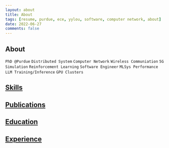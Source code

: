 ```yaml
---
layout: about
title: About
tags: [resume, purdue, ece, yylou, software, computer network, about]
date: 2022-06-27
comments: false
---
```


<!-- Intro -->
<h2 id="about" class="resume-title">About</h2>
<!-- <div class="myrow">
    <div class="col-12" style="text-align:left">
        I'm a fourth-year <strong>Ph.D. student in the School of Electrical and Computer Engineering at Purdue University as part of <a href="http://edgelab.princeton.edu/" target="_blink">EDGE Lab</a>, co-advised by <a href="https://engineering.purdue.edu/ECE/People/ptProfile?resource_id=171238" target="_blink">Prof. Mung Chiang</a> and <a href="https://engineering.purdue.edu/ECE/People/ptProfile?resource_id=243261" target="_blink">Prof. Kwang Taik Kim</a>.</strong><br>
        My research interests lie in the intersection of (1) the architectural design of distributed systems to jointly optimize network and application performance, and (2) machine learning in the realms of wireless system design in 5G/6G networks.
        I am deeply passionate about distributed systems (resource allocation for server load-balancing), computer networking (virtualization of 5G/6G networks), and deep reinforcement learning (DRL) for optimization.
        <br><br>
        Prior to joining Purdue, I was a <strong>senior software engineer with 3 years of experience</strong> in (1) the development of microservice-based systems in on-premise Linux servers for automating IC/EDA design flow, and (2) the cloud application development on AWS.
        I received my B.S. and M.S. degrees in Computer Science (CS) from National Chiao Tung University (NCTU) and National Taiwan University (NTU) in 2015 and 2017, respectively.
    </div>
</div> -->
<p style="text-align:left">
        <code class="code-highlight">PhD @Purdue</code>
        <code>Distributed System</code>
        <code>Computer Network</code>
        <code>Wireless Communiation</code>
        <code>5G Simulation</code>
        <code>Reinforcement Learning</code>
        <code class="code-highlight">Software Engineer</code>
        <code>MLSys Performance</code>
        <code>LLM Training/Inference</code>
        <code>GPU Clusters</code>
</p>

<!-- Skills -->
<h2 id="ski-title" class="resume-title"><a id="ski-sec" href="#ski-title" onclick="expand_section('ski')">Skills <i id="ski-icon" class="fa fa-plus-square"></i></a></h2>
<div id="ski" style="display: none">
    <!-- <div class="myrow no-margin">
        <div class="col-xs-12 col-sm-12 col-md-2 col-lg-2">
            <strong>Research</strong>
        </div>
        <div class="col-xs-12 col-sm-12 col-md-10 col-lg-10">
            <code class="code-margin">Wireless Communication</code>
            <code class="code-margin">Distributed System</code>
            <code class="code-margin">Cloud-Edge Computing</code>
            <code class="code-margin">Cellular Networks (4G/5G/6G)</code>
            <code class="code-margin">Reinforcement Learning</code>
            <code class="code-margin">Resource Allocation and Scheduling</code>
            <code class="code-margin">Deep Reinforcement Learning (DRL)</code>
            <code class="code-margin">Multi-Agent Reinforcement Learning (MARL)</code>
            <code class="code-margin">Federated Learning (FL)</code>
            <code class="code-margin">Large AI Models (LAM)</code>
            <code class="code-margin">Large Language Models (LLM)</code>
        </div>
    </div> -->
    <div class="myrow no-margin">
        <div class="col-xs-12 col-sm-12 col-md-2 col-lg-2">
            <strong>Languages</strong>
        </div>
        <div class="col-xs-12 col-sm-12 col-md-10 col-lg-10">
            <code class="code-margin">Python</code>
            <code class="code-margin">C++</code>
            <code class="code-margin">Java</code>
            <code class="code-margin">Javascript</code>
            <code class="code-margin">Shell Script</code>
            <code class="code-margin">CUDA</code>
            <code class="code-margin">SQL</code>
        </div>
    </div>
    <div class="myrow no-margin">
        <div class="col-xs-12 col-sm-12 col-md-2 col-lg-2">
            <strong>Tools</strong>
        </div>
        <div class="col-xs-12 col-sm-12 col-md-10 col-lg-10">
            <code class="code-margin">Thrift (RPC)</code>
            <code class="code-margin">PyTorch</code>
            <code class="code-margin">TensorFlow</code>
            <code class="code-margin">Scikit-learn</code>
            <code class="code-margin">Numpy</code>
            <code class="code-margin">Matplotlib</code>
            <code class="code-margin">Jupyter Notebook</code>
            <code class="code-margin">SimPy</code>
            <code class="code-margin">OpenAI Gym</code>
            <code class="code-margin">ns-3</code>
            <code class="code-margin">Git</code>
            <code class="code-margin">Vim</code>
        </div>
    </div>
    <div class="myrow no-margin">
        <div class="col-xs-12 col-sm-12 col-md-2 col-lg-2">
            <strong>Cloud</strong>
        </div>
        <div class="col-xs-12 col-sm-12 col-md-10 col-lg-10">
            <code class="code-margin">Grafana</code>
            <code class="code-margin">Prometheus</code>
            <code class="code-margin">Docker</code>
            <code class="code-margin">Telegraf</code>
            <code class="code-margin">InfluxDB</code>
            <code class="code-margin">Flask/Eve</code>
            <code class="code-margin">Django/MongoDB</code>
            <code class="code-margin">RESTful</code>
            <code class="code-margin">HTML/CSS</code>
        </div>
    </div>
    <div class="myrow no-margin" style="margin-bottom: 40px">
        <div class="col-xs-12 col-sm-12 col-md-2 col-lg-2">
            <strong>Platforms</strong>
        </div>
        <div class="col-xs-12 col-sm-12 col-md-10 col-lg-10">
            <code class="code-margin">Linux</code>
            <code class="code-margin">AWS</code>
            <code class="code-margin">Google App Engine</code>
            <code class="code-margin">Android</code>
            <code class="code-margin">ROS / MuSHR</code>
            <code class="code-margin">Cisco (Wi-Fi 6E)</code>
            <code class="code-margin">Amarisoft (4G/5G)</code>
            <code class="code-margin">Intel/Radisys RAN</code>
        </div>
    </div>
</div>

<!-- Publications -->
<h2 id="pub-title" class="resume-title"><a id="pub-sec" href="#pub-title" onclick="expand_section('pub')">Publications <i id="pub-icon" class="fa fa-plus-square"></i></a></h2>
<div id="pub" style="display:none">
    <div id="hover-row-1" class="myrow">
        <!-- Topic -->
        <div class="col-xs-12 col-sm-12 col-md-1 col-lg-1 text-xs-left text-sm-left text-md-center text-lg-center">[12]</div>
        <div class="col-xs-12 col-sm-12 col-md-11 col-lg-11"><strong>Multi-Agent Reinforcement Learning for Cellular Networking in 5G/6G</strong></div>
        <!-- Authors -->
        <div class="col-md-1 col-lg-1"></div>
        <div class="col-xs-12 col-sm-12 col-md-11 col-lg-11"></div>
        <!-- Conference / Journal -->
        <div class="col-md-1 col-lg-1"></div>
        <div class="col-xs-12 col-sm-12 col-md-11 col-lg-11"></div>
        <!-- Tags -->
        <div class="col-md-1 col-lg-1"></div>
        <div class="col-xs-12 col-sm-12 col-md-11 col-lg-11">
            <code class="code-margin code-highlight" style="background-color: #333333">(under review)</code>
            <code class="code-margin">Virtualized RAN</code>
            <code class="code-margin">Reinforcement Learning</code>
            <code class="code-margin">Resource Optimization</code>
            <code class="code-margin">System-level Simulator</code>
            <code class="code-margin">5G NR Sub-6</code>
        </div>
    </div>
    <div id="hover-row-2" class="myrow">
        <!-- Topic -->
        <div class="col-xs-12 col-sm-12 col-md-1 col-lg-1 text-xs-left text-sm-left text-md-center text-lg-center">[11]</div>
        <div class="col-xs-12 col-sm-12 col-md-11 col-lg-11"><strong>6G EdgeAI: Performance Evaluation and Analysis</strong>
        </div>
        <!-- Authors -->
        <div class="col-md-1 col-lg-1"></div>
        <div class="col-xs-12 col-sm-12 col-md-11 col-lg-11">C.-S. Yang, Y.-J. Ku, <strong>Y.-Y. Lou,</strong>, N. Tenny, Alex C.-C. Hsu</div>
        <!-- Conference / Journal -->
        <div class="col-md-1 col-lg-1"></div>
        <div class="col-xs-12 col-sm-12 col-md-11 col-lg-11">Preprint arXiv:2504.16529 [cs.DC]</div>
        <!-- Tags -->
        <div class="col-md-1 col-lg-1"></div>
        <div class="col-xs-12 col-sm-12 col-md-11 col-lg-11">
            <code class="code-margin code-highlight">arXiv</code>
            <code class="code-margin">Distributed Inference</code>
            <code class="code-margin">Large-Language Model (LLM)</code>
            <code class="code-margin">5G NR</code>
            <code class="code-margin">5G MEC</code>
            <code class="code-margin">Integrated Communication and Computing (ICC)</code>
        </div>
    </div>
    <div id="hover-row-3" class="myrow">
        <!-- Topic -->
        <div class="col-xs-12 col-sm-12 col-md-1 col-lg-1 text-xs-left text-sm-left text-md-center text-lg-center">[10]</div>
        <div class="col-xs-12 col-sm-12 col-md-11 col-lg-11"><strong>HopTrack: A Real-time Multi-Object Tracking System for Embedded Devices</strong>
            <a style="text-decoration:none;margin-left:3px" target="_blank"
                href="https://arxiv.org/abs/2411.00608">
                <i class="fa fa-external-link-square"></i>
            </a>
        </div>
        <!-- Authors -->
        <div class="col-md-1 col-lg-1"></div>
        <div class="col-xs-12 col-sm-12 col-md-11 col-lg-11">X. Li, C. Chen, <strong>Y.-Y. Lou,</strong>, M. Abdallah, K. T. Kim, S. Bagchi</div>
        <!-- Conference / Journal -->
        <div class="col-md-1 col-lg-1"></div>
        <div class="col-xs-12 col-sm-12 col-md-11 col-lg-11">Preprint arXiv:2411.00608 [cs.CV]</div>
        <!-- Tags -->
        <div class="col-md-1 col-lg-1"></div>
        <div class="col-xs-12 col-sm-12 col-md-11 col-lg-11">
            <code class="code-margin code-highlight">arXiv</code>
            <code class="code-margin">Computer Vision</code>
            <code class="code-margin">Deep Learning</code>
            <code class="code-margin">Multi-Object Tracking</code>
            <code class="code-margin">Real-time Comunication</code>
            <code class="code-margin">Embedded Device</code>
        </div>
    </div>
    <div id="hover-row-4" class="myrow">
        <!-- Topic -->
        <div class="col-xs-12 col-sm-12 col-md-1 col-lg-1 text-xs-left text-sm-left text-md-center text-lg-center">[9]</div>
        <div class="col-xs-12 col-sm-12 col-md-11 col-lg-11"><strong>E-MPC: Edge-assisted Model Predictive Control</strong>
            <a style="text-decoration:none;margin-left:3px" target="_blank"
                href="https://arxiv.org/abs/2410.00695">
                <i class="fa fa-external-link-square"></i>
            </a>
        </div>
        <!-- Authors -->
        <div class="col-md-1 col-lg-1"></div>
        <div class="col-xs-12 col-sm-12 col-md-11 col-lg-11"><strong>Y.-Y. Lou,</strong>, J. Spencer, K. T. Kim, M. Chiang</div>
        <!-- Conference / Journal -->
        <div class="col-md-1 col-lg-1"></div>
        <div class="col-xs-12 col-sm-12 col-md-11 col-lg-11">Preprint arXiv:2410.00695 [cs.DC]</div>
        <!-- Tags -->
        <div class="col-md-1 col-lg-1"></div>
        <div class="col-xs-12 col-sm-12 col-md-11 col-lg-11">
            <code class="code-margin code-highlight">arXiv</code>
            <code class="code-margin">Edge Computing</code>
            <code class="code-margin">Automonous Driving</code>
            <code class="code-margin">Path Planning</code>
            <code class="code-margin">Computation Offloading</code>
            <code class="code-margin">Time-critical Communcation</code>
        </div>
    </div>
    <div id="hover-row-5" class="myrow">
        <!-- Topic -->
        <div class="col-xs-12 col-sm-12 col-md-1 col-lg-1 text-xs-left text-sm-left text-md-center text-lg-center">[8]</div>
        <div class="col-xs-12 col-sm-12 col-md-11 col-lg-11"><strong>Utilizing Priors in Sampling-based Cost Minimization</strong>
            <a style="text-decoration:none;margin-left:3px" target="_blank"
                href="https://arxiv.org/abs/2409.19834">
                <i class="fa fa-external-link-square"></i>
            </a>
        </div>
        <!-- Authors -->
        <div class="col-md-1 col-lg-1"></div>
        <div class="col-xs-12 col-sm-12 col-md-11 col-lg-11"><strong>Y.-Y. Lou,</strong>, J. Spencer, K. T. Kim, M. Chiang</div>
        <!-- Conference / Journal -->
        <div class="col-md-1 col-lg-1"></div>
        <div class="col-xs-12 col-sm-12 col-md-11 col-lg-11">Preprint arXiv:2409.19834 [eess.SY]</div>
        <!-- Tags -->
        <div class="col-md-1 col-lg-1"></div>
        <div class="col-xs-12 col-sm-12 col-md-11 col-lg-11">
            <code class="code-margin code-highlight">arXiv</code>
            <code class="code-margin">Automonous Driving</code>
            <code class="code-margin">Model Predictive Control</code>
            <code class="code-margin">Probability Sampling</code>
            <code class="code-margin">Optimization</code>
            <code class="code-margin">Data Collection and Analysis</code>
        </div>
    </div>
    <div id="hover-row-6" class="myrow">
        <!-- Topic -->
        <div class="col-xs-12 col-sm-12 col-md-1 col-lg-1 text-xs-left text-sm-left text-md-center text-lg-center">[7]</div>
        <div class="col-xs-12 col-sm-12 col-md-11 col-lg-11"><strong>Dynamic DAG-Application Scheduling for Multi-Tier Edge Computing in Heterogeneous Networks</strong>
            <a style="text-decoration:none;margin-left:3px" target="_blank"
                href="https://arxiv.org/abs/2409.10839">
                <i class="fa fa-external-link-square"></i>
            </a>
        </div>
        <!-- Authors -->
        <div class="col-md-1 col-lg-1"></div>
        <div class="col-xs-12 col-sm-12 col-md-11 col-lg-11">X. Li, M. Abdallah, <strong>Y.-Y. Lou,</strong> M. Chiang, K. T. Kim, S. Bagchi</div>
        <!-- Conference / Journal -->
        <div class="col-md-1 col-lg-1"></div>
        <div class="col-xs-12 col-sm-12 col-md-11 col-lg-11">Preprint arXiv:2409.10839 [cs.NI]</div>
        <!-- Tags -->
        <div class="col-md-1 col-lg-1"></div>
        <div class="col-xs-12 col-sm-12 col-md-11 col-lg-11">
            <code class="code-margin code-highlight">arXiv</code>
            <code class="code-margin">Edge Computing</code>
            <code class="code-margin">Distributed Systems</code>
            <code class="code-margin">Task Scheduling</code>
            <code class="code-margin">Real Testbed</code>
            <code class="code-margin">CBRS 4G / 5G Sub-6</code>
        </div>
    </div>
    <div id="hover-row-7" class="myrow">
        <!-- Topic -->
        <div class="col-xs-12 col-sm-12 col-md-1 col-lg-1 text-xs-left text-sm-left text-md-center text-lg-center">[6]</div>
        <div class="col-xs-12 col-sm-12 col-md-11 col-lg-11">
            <strong>Intelligent Network Edge with Distributed SDN for the Future 6G Network</strong>
            <a style="text-decoration:none;margin-left:3px" target="_blank"
                href="https://scholar.google.com/citations?view_op=view_citation&hl=en&user=GxDK4WQAAAAJ&citation_for_view=GxDK4WQAAAAJ:2osOgNQ5qMEC">
                <i class="fa fa-external-link-square"></i>
            </a>
        </div>
        <!-- Authors -->
        <div class="col-md-1 col-lg-1"></div>
        <div class="col-xs-12 col-sm-12 col-md-11 col-lg-11">S. B. Weinstein, <strong>Y.-Y. Lou,</strong> T. R. Hsing</div>
        <!-- Conference / Journal -->
        <div class="col-md-1 col-lg-1"></div>
        <div class="col-xs-12 col-sm-12 col-md-11 col-lg-11">IEEE International Conference on Microwaves, Communications, Antennas, Biomedical Engineering and Electronic Systems, 2021</div>
        <!-- Tags -->
        <div class="col-md-1 col-lg-1"></div>
        <div class="col-xs-12 col-sm-12 col-md-11 col-lg-11">
            <code class="code-margin code-highlight">IEEE COMCAS 21'</code>
            <code class="code-margin">Edge Computing</code>
            <code class="code-margin">Distributed SDN</code>
        </div>
    </div>
    <div id="hover-row-8" class="myrow">
        <!-- Topic -->
        <div class="col-xs-12 col-sm-12 col-md-1 col-lg-1 text-xs-left text-sm-left text-md-center text-lg-center">[5]</div>
        <div class="col-xs-12 col-sm-12 col-md-11 col-lg-11">
            <strong>Chapter 13 - Development of Wearable Services with Edge Devices</strong>
            <a style="text-decoration:none;margin-left:3px" target="_blank"
                href="https://scholar.google.com/citations?view_op=view_citation&hl=en&user=GxDK4WQAAAAJ&citation_for_view=GxDK4WQAAAAJ:u5HHmVD_uO8C">
                <i class="fa fa-external-link-square"></i>
            </a>
        </div>
        <!-- Authors -->
        <div class="col-md-1 col-lg-1"></div>
        <div class="col-xs-12 col-sm-12 col-md-11 col-lg-11">Y.-Y. Shih, A.-C. Pang, <strong>Y.-Y. Lou</strong></div>
        <!-- Conference / Journal -->
        <div class="col-md-1 col-lg-1"></div>
        <div class="col-xs-12 col-sm-12 col-md-11 col-lg-11">Fog and Fogonomics: Challenges and Practices of Fog Computing, Communication, Networking, Strategy, and Economics, 2020</div>
        <!-- Tags -->
        <div class="col-md-1 col-lg-1"></div>
        <div class="col-xs-12 col-sm-12 col-md-11 col-lg-11">
            <code class="code-margin code-highlight">Book Chapter</code>
            <code class="code-margin">Edge Computing</code>
            <code class="code-margin">Computation Offloading</code>
            <code class="code-margin">Wearable Device</code>
            <code class="code-margin">System Design</code>
            <code class="code-margin">Android</code>
        </div>
    </div>
    <div id="hover-row-9" class="myrow">
        <!-- Topic -->
        <div class="col-xs-12 col-sm-12 col-md-1 col-lg-1 text-xs-left text-sm-left text-md-center text-lg-center">[4]</div>
        <div class="col-xs-12 col-sm-12 col-md-11 col-lg-11">
            <strong>Modularized Service Provisioning at Fog Networks</strong>
        </div>
        <!-- Authors -->
        <div class="col-md-1 col-lg-1"></div>
        <div class="col-xs-12 col-sm-12 col-md-11 col-lg-11">Y.-Y. Shih, A.-C. Pang, <strong>Y.-Y. Lou,</strong> C.-C. Chuang, L. Zhao, Z. Ren</div>
        <!-- Conference / Journal -->
        <div class="col-md-1 col-lg-1"></div>
        <div class="col-xs-12 col-sm-12 col-md-11 col-lg-11">IEEE Vehicular Technology Society Asia Pacific Wireless Communications Symposium, 2018</div>
        <!-- Tags -->
        <div class="col-md-1 col-lg-1"></div>
        <div class="col-xs-12 col-sm-12 col-md-11 col-lg-11">
            <code class="code-margin code-highlight">IEEE VTS APWCS 18'</code>
            <code class="code-margin">Edge Computing</code>
            <code class="code-margin">Computation Offloading</code>
            <code class="code-margin">Microservice</code>
        </div>
    </div>
    <div id="hover-row-10" class="myrow">
        <!-- Topic -->
        <div class="col-xs-12 col-sm-12 col-md-1 col-lg-1 text-xs-left text-sm-left text-md-center text-lg-center">[3]</div>
        <div class="col-xs-12 col-sm-12 col-md-11 col-lg-11">
            <strong>Fog-based Virtualization for Low-Latency Wearable Services</strong>
            <a style="text-decoration:none;margin-left:3px" target="_blank"
                href="https://tdr.lib.ntu.edu.tw/handle/123456789/68366?locale=en">
                <i class="fa fa-external-link-square"></i>
            </a>
        </div>
        <!-- Authors -->
        <div class="col-md-1 col-lg-1"></div>
        <div class="col-xs-12 col-sm-12 col-md-11 col-lg-11"><strong>Y.-Y. Lou</strong></div>
        <!-- Conference / Journal -->
        <div class="col-md-1 col-lg-1"></div>
        <div class="col-xs-12 col-sm-12 col-md-11 col-lg-11">National Taiwan University Master's Thesis, 2017</div>
        <!-- Tags -->
        <div class="col-md-1 col-lg-1"></div>
        <div class="col-xs-12 col-sm-12 col-md-11 col-lg-11">
            <code class="code-margin code-highlight">NTU</code>
            <code class="code-margin">Fog-Edge Computing</code>
            <code class="code-margin">Microservice Offloading</code>
            <code class="code-margin">Android Wear</code>
            <code class="code-margin">Testbed Deployment</code>
        </div>
    </div>
    <div id="hover-row-11" class="myrow">
        <!-- Topic -->
        <div class="col-xs-12 col-sm-12 col-md-1 col-lg-1 text-xs-left text-sm-left text-md-center text-lg-center">[2]</div>
        <div class="col-xs-12 col-sm-12 col-md-11 col-lg-11">
            <strong>A Virtual Local-hub Solution with Function Module Sharing for Wearable Devices</strong>
            <a style="text-decoration:none;margin-left:3px" target="_blank"
                href="https://scholar.google.com/citations?view_op=view_citation&hl=en&user=GxDK4WQAAAAJ&citation_for_view=GxDK4WQAAAAJ:d1gkVwhDpl0C">
                <i class="fa fa-external-link-square"></i>
            </a>
        </div>
        <!-- Authors -->
        <div class="col-md-1 col-lg-1"></div>
        <div class="col-xs-12 col-sm-12 col-md-11 col-lg-11">H.-P. Lin, Y.-Y. Shih, A.-C. Pang, <strong>Y.-Y. Lou</strong></div>
        <!-- Conference / Journal -->
        <div class="col-md-1 col-lg-1"></div>
        <div class="col-xs-12 col-sm-12 col-md-11 col-lg-11">ACM International Conference on Modeling, Analysis and Simulation of Wireless and Mobile Systems, 2016</div>
        <!-- Tags -->
        <div class="col-md-1 col-lg-1"></div>
        <div class="col-xs-12 col-sm-12 col-md-11 col-lg-11">
            <code class="code-margin code-highlight">ACM MSWiM 16'</code>
            <code class="code-margin">Edge Computing</code>
            <code class="code-margin">Function Module Sharing</code>
            <code class="code-margin">Resource Allocation</code>
            <code class="code-margin">Greedy / Heuristic</code>
        </div>
    </div>
    <div id="hover-row-12" class="myrow">
        <!-- Topic-->
        <div class="col-xs-12 col-sm-12 col-md-1 col-lg-1 text-xs-left text-sm-left text-md-center text-lg-center">[1]</div>
        <div class="col-xs-12 col-sm-12 col-md-11 col-lg-11">
            <strong>Internet of Things Session Management Over LTE - Balancing Signal Load, Power, and Delay</strong>
            <a style="text-decoration:none;margin-left:3px" target="_blank"
                href="https://scholar.google.com/citations?view_op=view_citation&hl=en&user=GxDK4WQAAAAJ&citation_for_view=GxDK4WQAAAAJ:u-x6o8ySG0sC">
                <i class="fa fa-external-link-square"></i>
            </a>
        </div>
        <!-- Authors -->
        <div class="col-md-1 col-lg-1"></div>
        <div class="col-xs-12 col-sm-12 col-md-11 col-lg-11">X.-L. Wang, M.-J. Sheng, <strong>Y.-Y. Lou,</strong> Y.-Y. Shih, M. Chiang</div>
        <!-- Conference / Journal -->
        <div class="col-md-1 col-lg-1"></div>
        <div class="col-xs-12 col-sm-12 col-md-11 col-lg-11">IEEE Internet of Things Journal, vol. 3, no. 3, pp. 339–353, June 2016</div>
        <!-- Tags -->
        <div class="col-md-1 col-lg-1"></div>
        <div class="col-xs-12 col-sm-12 col-md-11 col-lg-11">
            <code class="code-margin code-highlight">IEEE IoT-J</code>
            <code class="code-margin">IoT</code>
            <code class="code-margin">Session Management</code>
            <code class="code-margin">Markov Chain</code>
            <code class="code-margin">RAN</code>
            <code class="code-margin">4G LTE</code>
        </div>
    </div>
</div>

<!-- Education -->
<h2 id="edu-title" class="resume-title"><a id="edu-sec" href="#edu-title" onclick="expand_section('edu')">Education <i id="edu-icon" class="fa fa-plus-square"></i></a>
    <a id="edu-detail" href="#" onclick="show_detail(this.id, ['edu-1', 'edu-2', 'edu-4'])" style="display: none"><i id="edu-detail-1" class="fa fa-toggle-off"></i></a>
</h2>
<div id="edu" style="display: none">
    <div id="row-edu-1" class="myrow hover">
        <!-- Time Range / Institution / Location -->
        <div class="col-xs-12 col-sm-12 col-md-12 col-lg-2">Aug. 2021 - May. 2026</div>
        <div class="col-xs-12 col-sm-6 col-md-6 col-lg-6" onclick="expand('edu-1')" style="cursor:pointer"><strong>Purdue University</strong></div>
        <div class="col-xs-12 col-sm-6 col-md-6 col-lg-4 text-xs-left text-sm-right text-md-right text-lg-right"><i class="fa fa-map-marker add-margin"></i>West Lafayette, IN, USA</div>
        <!-- Title -->
        <div class="col-lg-2"></div>
        <div class="col-xs-12 col-sm-12 col-md-12 col-lg-10">Ph.D. candidate in Electrical and Computer Engineering (ECE) <code>GPA: 3.7 / 4.0</code></div>
        <!-- Detail -->
        <div id="edu-1" style="display:none">
            <div class="col-lg-2"></div>
            <div class="col-xs-12 col-sm-12 col-md-12 col-lg-10"><div class="myline"></div></div>
            <div class="col-lg-2"></div>
            <div class="col-xs-12 col-sm-12 col-md-12 col-lg-10" style="font-size:15.5px">
                <li>Advisors: <a href="https://www.linkedin.com/in/mung-chiang-9511445/" target= "_blank">Mung Chiang</a>, <a href="https://kimkt.com/" target= "_blank"> Kwang Taik Kim</a></li>
                <!-- <li>Coursework: Computer Network Systems, Programming Parallel Machines, Theory of Linear Model, Deep Learning, Reinforcement Learning Theory and Algorithm
                    <code class="code-link"><i class="fa fa-book"></i> Notes</code>
                </li> -->
            </div>
        </div>
    </div>
    <div id="row-edu-2" class="myrow hover">
        <!-- Time Range / Institution / Location -->
        <div class="col-xs-12 col-sm-12 col-md-12 col-lg-2">Sep. 2015 - Jun. 2017</div>
        <div class="col-xs-12 col-sm-6 col-md-6 col-lg-6" onclick="expand('edu-2')" style="cursor:pointer"><strong>National Taiwan University</strong></div>
        <div class="col-xs-12 col-sm-6 col-md-6 col-lg-4 text-xs-left text-sm-right text-md-right text-lg-right"><i class="fa fa-map-marker add-margin"></i>Taipei, Taiwan</div>
        <!-- Title -->
        <div class="col-lg-2"></div>
        <div class="col-xs-12 col-sm-12 col-md-12 col-lg-10">M.S. in Computer Science (CS) <code>GPA: 3.8 / 4.0</code></div>
        <!-- Detail -->
        <div id="edu-2" style="display:none">
            <div class="col-lg-2"></div>
            <div class="col-xs-12 col-sm-12 col-md-12 col-lg-10"><div class="myline"></div></div>
            <div class="col-lg-2"></div>
            <div class="col-xs-12 col-sm-12 col-md-12 col-lg-10" style="font-size:15.5px">
                <li>Advisor: <a href="https://www.csie.ntu.edu.tw/~acpang/" target= "_blank">Ai-Chun Pang</a></li>
                <li>Thesis: <a href="https://tdr.lib.ntu.edu.tw/jspui/handle/123456789/68366?locale=en" target= "_blank">Fog-based Virtualization for Low-latency Wearable Services</a></li>
            </div>
        </div>
    </div>
    <div id="row-edu-3" class="myrow" style="margin-top: 20px">
        <!-- Time Range / Institution / Location -->
        <div class="col-xs-12 col-sm-12 col-md-12 col-lg-2">Jun. 2013 - Aug. 2013</div>
        <div class="col-xs-12 col-sm-6 col-md-6 col-lg-6"><strong>Rice University</strong> </div>
        <div class="col-xs-12 col-sm-6 col-md-6 col-lg-4 text-xs-left text-sm-right text-md-right text-lg-right"><i class="fa fa-map-marker add-margin"></i>Houston, TX, USA</div>
        <!-- Title -->
        <div class="col-lg-2"></div>
        <div class="col-xs-12 col-sm-12 col-md-12 col-lg-10">English as a Second Language (ESL) Program - Level 5</div>
    </div>
    <div id="row-edu-4" class="myrow hover">
        <!-- Time Range / Institution / Location -->
        <div class="col-xs-12 col-sm-12 col-md-12 col-lg-2"> Sep. 2011 - Jun. 2015 </div>
        <div class="col-xs-12 col-sm-6 col-md-6 col-lg-6" onclick="expand('edu-4')" style="cursor:pointer"><strong>National Chiao Tung University</strong></div>
        <div class="col-xs-12 col-sm-6 col-md-6 col-lg-4 text-xs-left text-sm-right text-md-right text-lg-right"><i class="fa fa-map-marker add-margin"></i>Hsinchu, Taiwan</div>
        <!-- Title -->
        <div class="col-lg-2"></div>
        <div class="col-xs-12 col-sm-12 col-md-12 col-lg-10">B.S. in Computer Science (CS) <code>GPA: 3.8 / 4.0</code></div>
        <!-- Detail -->
        <div id="edu-4" style="display:none">
            <div class="col-lg-2"></div>
            <div class="col-xs-12 col-sm-12 col-md-12 col-lg-10"><div class="myline"></div></div>
            <div class="col-lg-2"></div>
            <div class="col-xs-12 col-sm-12 col-md-12 col-lg-10" style="font-size:15.5px">
                <li>Mentors: Yi-Ping You, Shiao-Li Tsao, T. Russell Hsing</li>
                <li>Project: Accelerating HEVC by Adopting GPGPU/CUDA (NSTC Taiwan Research Grant 103-2815-C-009-043-E)</li>
            </div>
        </div>
    </div>
    <!-- Honors . Awards -->
    <h2 id="award-title" class="resume-title"><a id="award-sec" href="#award-title">Honors . Awards</a></h2>
    <div id="row-award-1" class="myrow">
        <!-- Date / Title / Institute -->
        <div class="col-xs-12 col-sm-12 col-md-12 col-lg-2">Dec. 2022</div>
        <div class="col-xs-12 col-sm-12 col-md-12 col-lg-6">
            <strong>Machine Learning</strong>
            <a style="text-decoration: none; margin-left: 3px" target="_blank"
                href="https://coursera.org/share/58477314fc5ead6db931bab81c1328b2">
                <i class="fa fa-external-link-square"></i>
            </a>
        </div>
        <div class="col-xs-12 col-sm-12 col-md-12 col-lg-4 text-xs-left text-sm-left text-md-left text-lg-right"><i class="fa fa-thumb-tack add-margin"></i>Coursera / Stanford Online</div>
    </div>
    <div id="row-award-2" class="myrow">
        <!-- Date / Title / Institute -->
        <div class="col-xs-12 col-sm-12 col-md-12 col-lg-2">Aug. 2021</div>
        <div class="col-xs-12 col-sm-12 col-md-12 col-lg-6">
            <strong>Modern Application Development with Python on AWS</strong>
            <a style="text-decoration: none; margin-left: 3px" target="_blank"
                href="https://coursera.org/share/67ec952096f0e8795d077387aa87bb9d">
                <i class="fa fa-external-link-square"></i>
            </a>
        </div>
        <div class="col-xs-12 col-sm-12 col-md-12 col-lg-4 text-xs-left text-sm-left text-md-left text-lg-right"><i class="fa fa-thumb-tack add-margin"></i>Coursera / AWS</div>
    </div>
    <div id="row-award-3" class="myrow">
        <!-- Date / Title / Institute -->
        <div class="col-xs-12 col-sm-12 col-md-12 col-lg-2">Jun. 2021</div>
        <div class="col-xs-12 col-sm-12 col-md-12 col-lg-4">
            <strong>Speaker in Edge and Fog Computing Track</strong>
            <a style="text-decoration: none; margin-left: 3px" target="_blank"
                href="https://wfiot2021.iot.ieee.org/edge-compute/">
                <i class="fa fa-external-link-square"></i>
            </a>
        </div>
        <div class="col-xs-12 col-sm-12 col-md-12 col-lg-6 text-xs-left text-sm-left text-md-left text-lg-right"><i class="fa fa-thumb-tack add-margin"></i>IEEE 7th World Forum on Internet of Thing (WF-IoT)</div>
    </div>
    <div id="row-award-4" class="myrow">
        <!-- Date / Title / Institute -->
        <div class="col-xs-12 col-sm-12 col-md-12 col-lg-2">Dec. 2020</div>
        <div class="col-xs-12 col-sm-12 col-md-12 col-lg-4"><strong>IEEE Winter School on Fog/Edge Computing</strong></div>
        <div class="col-xs-12 col-sm-12 col-md-12 col-lg-6 text-xs-left text-sm-left text-md-left text-lg-right"><i class="fa fa-thumb-tack add-margin"></i>IEEE SA & ComSoc</div>
    </div>
    <div id="row-award-5" class="myrow">
        <!-- Date / Title / Institute -->
        <div class="col-xs-12 col-sm-12 col-md-12 col-lg-2">Jun. 2017</div>
        <div class="col-xs-12 col-sm-12 col-md-12 col-lg-4"><strong>Valedictorian of Graduation Ceremony</strong></div>
        <div class="col-xs-12 col-sm-12 col-md-12 col-lg-6 text-xs-left text-sm-left text-md-left text-lg-right"><i class="fa fa-thumb-tack add-margin"></i>Dept. of CS, National Taiwan University</div>
    </div>
    <div id="row-award-6" class="myrow">
        <!-- Date / Title / Institute -->
        <div class="col-xs-12 col-sm-12 col-md-12 col-lg-2">Feb. 2017 / May. 2017</div>
        <div class="col-xs-12 col-sm-12 col-md-12 col-lg-4"><strong>Outstanding Teaching Assistant Awards</strong> <code>x2</code></div>
        <div class="col-xs-12 col-sm-12 col-md-12 col-lg-6 text-xs-left text-sm-left text-md-left text-lg-right"><i class="fa fa-thumb-tack add-margin"></i>National Taiwan University</div>
    </div>
    <div id="row-award-7" class="myrow">
        <!-- Date / Title / Institute -->
        <div class="col-xs-12 col-sm-12 col-md-12 col-lg-2">Jun. 2014 / Jun. 2015</div>
        <div class="col-xs-12 col-sm-12 col-md-12 col-lg-4"><strong>Presidential Awards</strong> <code>x2</code></div>
        <div class="col-xs-12 col-sm-12 col-md-12 col-lg-6 text-xs-left text-sm-left text-md-left text-lg-right"><i class="fa fa-thumb-tack add-margin"></i>National Chiao Tung University</div>
    </div>
    <div id="row-award-8" class="myrow">
        <!-- Date / Title / Institute -->
        <div class="col-xs-12 col-sm-12 col-md-12 col-lg-2">Jul. 2014</div>
        <div class="col-xs-12 col-sm-12 col-md-12 col-lg-4"><strong>Research Project Funding (103-2815-C-009-043-E)</strong></div>
        <div class="col-xs-12 col-sm-12 col-md-12 col-lg-6 text-xs-left text-sm-left text-md-left text-lg-right"><i class="fa fa-thumb-tack add-margin"></i>National Science and Technology Council (Taiwan)</div>
    </div>
</div>

<!-- Experience > -->
<h2 id="exp-title" class="resume-title"><a id="exp-sec" href="#exp-title" onclick="expand_section('exp')">Experience <i id="exp-icon" class="fa fa-plus-square"></i></a>
    <a id="exp-detail" href="#" onclick="show_detail(this.id, ['hide-0', 'hide-1', 'hide-2', 'hide-3', 'hide-4', 'hide-5', 'hide-6', 'hide-7', 'hide-8'])" style="display: none"><i id="exp-detail-1" class="fa fa-toggle-off"></i></a>
</h2>
<div id="exp" style="display:none">
    <!-- Read Mode Control -->
    <strong>
        <code>
        Mode: 
        <a id="all" onclick="highlight(this.id)">All</a> | 
        <a class="txt-ignore" id="rs" onclick="highlight(this.id)">Research</a> | 
        <a class="txt-ignore" id="se" onclick="highlight(this.id)">Software Engineer</a>
        </code>
    </strong>
    <!-- [8] Meta -->
    <div id="row-exp-se3" class="myrow hover">
        <!-- Time Range / Title / Location -->
        <div class="col-xs-12 col-sm-12 col-md-12 col-lg-2">Jun. 2025 - Aug. 2025</div>
        <div class="col-xs-12 col-sm-6 col-md-6 col-lg-6" onclick="expand('hide-8')" style="cursor:pointer"><strong>Meta Paltforms <a href="https://www.nasdaq.com/market-activity/stocks/meta" style="text-decoration:none" target="_blank"><code id="nasdaq-se3-meta">NASDAQ: META</code></a></strong></div>
        <div class="col-xs-12 col-sm-6 col-md-6 col-lg-4 text-xs-left text-sm-right text-md-right text-lg-right"><i class="fa fa-map-marker add-margin"></i>Menlo Park, CA, USA</div>
        <!-- Institution -->
        <div class="col-lg-2"></div>
        <div class="col-xs-12 col-sm-12 col-md-12 col-lg-10">Software Engineer Intern, Systems and Infrastructure (PhD)</div>
        <!-- Tags -->
        <div class="col-lg-2"></div>
        <div class="col-xs-12 col-sm-12 col-md-12 col-lg-10">
            <i class="fa fa-hashtag hash-tag-spacing"></i>
            <code id="tag-se3-1">AI System Simulation</code>
            <code id="tag-se3-2">LLM Pre-training Workloads</code>
            <code id="tag-se3-3">GPU Training Clusters</code>
            <code id="tag-se3-4">NCCL</code>
            <code id="tag-se3-4">RDMA / RoCE</code>
        </div>
        <!-- Details -->
        <div id="hide-8" style="display:none">
            <div class="col-lg-2"></div>
            <div class="col-xs-12 col-sm-12 col-md-12 col-lg-10"><div class="myline"></div></div>
            <div class="col-lg-2"></div>
            <div class="col-xs-12 col-sm-12 col-md-12 col-lg-10" style="font-size:15.5px">
            </div>
        </div>
    </div>
    <!-- [7] MTK -->
    <div id="row-exp-rs5" class="myrow hover">
        <!-- Time Range / Title / Location -->
        <div class="col-xs-12 col-sm-12 col-md-12 col-lg-2">Aug. 2024 - Dec. 2024</div>
        <div class="col-xs-12 col-sm-6 col-md-6 col-lg-6" onclick="expand('hide-7')" style="cursor:pointer"><strong>MediaTek USA</strong></div>
        <div class="col-xs-12 col-sm-6 col-md-6 col-lg-4 text-xs-left text-sm-right text-md-right text-lg-right"><i class="fa fa-map-marker add-margin"></i>West Lafayette, IN, USA</div>
        <!-- Institution -->
        <div class="col-lg-2"></div>
        <div class="col-xs-12 col-sm-12 col-md-12 col-lg-10">Research Intern</div>
        <!-- Tags -->
        <div class="col-lg-2"></div>
        <div class="col-xs-12 col-sm-12 col-md-12 col-lg-10">
            <i class="fa fa-hashtag hash-tag-spacing"></i>
            <code id="tag-rs5-1">NextG System Design</code>
            <code id="tag-rs5-2">Integrated Computation and Communication (ICC)</code>
            <code id="tag-rs5-3">Distributed Inference</code>
            <code id="tag-rs5-4">GenAI / LLM</code>
        </div>
        <!-- Details -->
        <div id="hide-7" style="display:none">
            <div class="col-lg-2"></div>
            <div class="col-xs-12 col-sm-12 col-md-12 col-lg-10"><div class="myline"></div></div>
            <div class="col-lg-2"></div>
            <div class="col-xs-12 col-sm-12 col-md-12 col-lg-10" style="font-size:15.5px">
            </div>
        </div>
    </div>
    <!-- [6] Purdue -->
    <div id="row-exp-rs4" class="myrow hover">
        <!-- Time Range / Title / Location -->
        <div class="col-xs-12 col-sm-12 col-md-12 col-lg-2"><strong>Aug. 2021 - Present</strong></div>
        <div class="col-xs-12 col-sm-6 col-md-6 col-lg-6" onclick="expand('hide-6')" style="cursor:pointer"><strong>Purdue University - EDGE Lab</strong></div>
        <div class="col-xs-12 col-sm-6 col-md-6 col-lg-4 text-xs-left text-sm-right text-md-right text-lg-right"><i class="fa fa-map-marker add-margin"></i>West Lafayette, IN, USA</div>
        <!-- Institution -->
        <div class="col-lg-2"></div>
        <div class="col-xs-12 col-sm-12 col-md-12 col-lg-10">Graduate Research Assistant</div>
        <!-- Tags -->
        <div class="col-lg-2"></div>
        <div class="col-xs-12 col-sm-12 col-md-12 col-lg-10">
            <i class="fa fa-hashtag hash-tag-spacing"></i>
            <code id="tag-rs4-1">Edge Computing</code>
            <code id="tag-rs4-2">RAN</code>
            <code id="tag-rs4-3">Autonomous Driving</code>
            <code id="tag-rs4-4">Computation Offloading</code>
        </div>
        <!-- Details -->
        <div id="hide-6" style="display:none">
            <div class="col-lg-2"></div>
            <div class="col-xs-12 col-sm-12 col-md-12 col-lg-10"><div class="myline"></div></div>
            <div class="col-lg-2"></div>
            <div class="col-xs-12 col-sm-12 col-md-12 col-lg-10" style="font-size:15.5px">
                <strong>AI-ML / DRL for Joint Optimization of Network and Application in 5G/6G</strong><sup style="margin-left:2px">[12]</sup>
                <li>Trained multi-agent reinforcement learning (MARL) model for network deployment policy by considering multi-dimensional trade-offs in joint optimization</li>
                <strong>Edge Computing for Path Planning in Autonomous Driving</strong><sup style="margin-left:2px">[8, 9]</sup>
                <li>Optimized local path planning by collaborative and sampling-based model predictive control (MPC) method with driving data analysis in edge networks</li>
                <strong>Network Testbed Deployment for Smart Factory Applications (Digital Twin)</strong>
                <li>Deployed 5G and Wi-Fi 6E testbeds and trained DL model for defect detection using Amazon dataset (ARMBench) for performance comparison and analysis</li>
                <strong>Multi-object Tracking (MOT) and Detection System for Embedded Devices</strong><sup style="margin-left:2px">[10]</sup>
                <li>Designed MOT system by using static and dynamic matching approaches along with content-aware dynamic sampling technique, achieving 63.12% MOT accuracy</li>
                <strong>Multi-tier Computation Offloading Framework in 6G Edge Cloud</strong><sup style="margin-left:2px">[7]</sup>
                <li>Proposed multi-tier edge computing system including device cloud concept to schedule offloading tasks in 4G testbed, optimizing latency and reducing cost</li>
                <strong>Leadership and Collaboration</strong>
                <li>Mentor undergraduate students to study Robot Operating System (ROS) and explore computer networking projects in 5G area</li>
                <li>Work with industry partners with 10+ engineers to bridge the gap between theory and practice of deploying and orchestrating software-defined cellular systems</li>
                <li>Collaborate with Purdue research teams on AI IoT and Industry 4.0 projects including collaborative video analysis for multi-object tracking (MOT) <sup style="margin-left:2px">[7, 10]</sup></li>
            </div>
        </div>
    </div>
    <!-- [5] IoT Eye -->
    <div id="row-exp-se2" class="myrow hover">
        <!-- Time Range / Title / Location -->
        <div class="col-xs-12 col-sm-12 col-md-12 col-lg-2">Apr. 2021 - Aug. 2021</div>
        <div class="col-xs-12 col-sm-6 col-md-6 col-lg-6" onclick="expand('hide-5')" style="cursor:pointer"><strong>IoT Eye</strong></div>
        <div class="col-xs-12 col-sm-6 col-md-6 col-lg-4 text-xs-left text-sm-right text-md-right text-lg-right"><i class="fa fa-map-marker add-margin"></i>NJ, USA / Taiwan <code>Remote</code></div>
        <!-- Institution -->
        <div class="col-lg-2"></div>
        <div class="col-xs-12 col-sm-12 col-md-12 col-lg-10">Full-stack Cloud Developer (Contractor)</div>
        <!-- Tags -->
        <div class="col-lg-2"></div>
        <div class="col-xs-12 col-sm-12 col-md-12 col-lg-10">
            <i class="fa fa-hashtag hash-tag-spacing"></i>
            <code id="tag-se2-1">DevOps</code>
            <code id="tag-se2-2">Cloud</code>
            <code id="tag-se2-3">AWS EC2</code>
            <code id="tag-se2-4">Frappe</code>
            <code id="tag-se2-5">Flask</code>
            <code id="tag-se2-6">Open-source</code>
        </div>
        <!-- Details -->
        <div id="hide-5" style="display:none">
            <div class="col-lg-2"></div>
            <div class="col-xs-12 col-sm-12 col-md-12 col-lg-10"><div class="myline"></div></div>
            <div class="col-lg-2"></div>
            <div class="col-xs-12 col-sm-12 col-md-12 col-lg-10" style="font-size:15.5px">
                <strong>DevOps and Cloud Application Development</strong>
                <li>Deployed multi-agency management platform on AWS using Frappe framework to support five industry partners</li>
                <li>Developed DevOps toolkit in Python automating product deployment and management to improve scalability</li>
                <li>Automated Flask Eve API testing using Postman and Python to boost product robustness</li>
                <li>Enhanced free-trial feature of Bootstrap-based official website to speed up product delivery</li>
                <li>
                    Released internal documents of developed products and tools and publish tutorial of Frappe pp development on GitHub
                    <a href="https://github.com/yylou/frappe-apps" style="text-decoration:none" target="_blank"><code class="code-link" id="link-se-iot"><i class="fa fa-github"></i> GitHub Repo</code></a>
                </li>
            </div>
        </div>
    </div>
    <!-- [4] Independent Researcher -->
    <div id="row-exp-rs3" class="myrow hover">
        <!-- Time Range / Title / Location -->
        <div class="col-xs-12 col-sm-12 col-md-12 col-lg-2">Dec. 2020 - Aug. 2021</div>
        <div class="col-xs-12 col-sm-6 col-md-6 col-lg-6" onclick="expand('hide-4')" style="cursor:pointer"><strong>Independent Researcher</strong></div>
        <div class="col-xs-12 col-sm-6 col-md-6 col-lg-4 text-xs-left text-sm-right text-md-right text-lg-right"><i class="fa fa-map-marker add-margin"></i>NY, USA / Taiwan <code>Remote</code></div>
        <!-- Institution -->
        <div class="col-lg-2"></div>
        <div class="col-xs-12 col-sm-12 col-md-12 col-lg-10">(Collaborator: Prof. Stephen B. Weinstein, Prof. T. Russell Hsing)</div>
        <!-- Tags -->
        <div class="col-lg-2"></div>
        <div class="col-xs-12 col-sm-12 col-md-12 col-lg-10">
            <i class="fa fa-hashtag hash-tag-spacing"></i>
            <code id="tag-rs3-1">Edge Computing</code>
            <code id="tag-rs3-2">Distributed SDN</code>
            <code id="tag-rs3-3">IEEE WF-IoT '21</code>
            <code id="tag-rs3-4">IEEE COMCAS '21</code>
        </div>
        <!-- Details -->
        <div id="hide-4" style="display:none">
            <div class="col-lg-2"></div>
            <div class="col-xs-12 col-sm-12 col-md-12 col-lg-10"><div class="myline"></div></div>
            <div class="col-lg-2"></div>
            <div class="col-xs-12 col-sm-12 col-md-12 col-lg-10" style="font-size:15.5px">
                <strong>Distributed SDN and Edge Computing for 6G Networks</strong>
                <li>Proposed distributed SDN system coupled with localized edge platforms and storage to support emerging applications such as autonomous driving</li>
                <li>
                    Served as speaker in Edge and Fog Computing track on IEEE 7th World Forum on Internet of Things (WF-IoT) in 2021
                    <a href="https://wfiot2021.iot.ieee.org/edge-compute/" style="text-decoration:none" target="_blank"><code class="code-link" id="link-rs-ir"><i class="fa fa-link"></i> IEEE WF-IoT</code></a>
                </li>
                <li>Published an introductory paper on IEEE COMCAS 2021 <sup style="margin-left:2px">[6]</sup></li>
            </div>
        </div>
    </div>
    <!-- [3] SMI -->
    <div id="row-exp-se1" class="myrow hover">
        <!-- Time Range / Title / Location -->
        <div class="col-xs-12 col-sm-12 col-md-12 col-lg-2">Dec. 2017 - Apr. 2021</div>
        <div class="col-xs-12 col-sm-6 col-md-6 col-lg-6" onclick="expand('hide-3')" style="cursor:pointer"><strong>Silicon Motion - Algorithm and Technology R&D Center <a href="https://www.nasdaq.com/market-activity/stocks/simo" style="text-decoration:none" target="_blank"><code id="nasdaq-se1-simo">NASDAQ: SIMO</code></a></strong></div>
        <div class="col-xs-12 col-sm-6 col-md-6 col-lg-4 text-xs-left text-sm-right text-md-right text-lg-right"><i class="fa fa-map-marker add-margin"></i>Milpitas, CA, USA / Taipei, Taiwan</div>
        <!-- Institution -->
        <div class="col-lg-2"></div>
        <div class="col-xs-12 col-sm-12 col-md-12 col-lg-10">Senior Software Engineer / Supervisor</div>
        <!-- Tags -->
        <div class="col-lg-2"></div>
        <div class="col-xs-12 col-sm-12 col-md-12 col-lg-10">
            <i class="fa fa-hashtag hash-tag-spacing"></i>
            <code id="tag-se1-1">Software System</code>
            <code id="tag-se1-2">IC Design Flow</code>
            <code id="tag-se1-3">Automation</code>
            <code id="tag-se1-4">Cross-Functional Team Communication</code>
            <code id="tag-se1-5">Leadership</code>
        </div>
        <!-- Details -->
        <div id="hide-3" style="display:none">
            <div class="col-lg-2"></div>
            <div class="col-xs-12 col-sm-12 col-md-12 col-lg-10"><div class="myline"></div></div>
            <div class="col-lg-2"></div>
            <div class="col-xs-12 col-sm-12 col-md-12 col-lg-10" style="font-size:15.5px">
                <strong>Design Flow Automation and In-house EDA Tool Development</strong>
                <li>Deployed microservice system in on-premise servers to automate 7/16 nm IC design flows, boosting development efficiency and improving verification robustness</li>
                <li>Developed in-house design verification tools reviewing timing and power requirements to improve reliability</li>
                <li>Automated library maintenance flow using Python and shell script to save manual effort by up to 80%</li>
                <br>
                <strong>Leadership and Communication</strong>
                <li>Acted as project leader to cooperate with industry partners (TSMC, Synopsys) for establishing design flows in new IC technology nodes</li>
                <li>Cooperated with Human Resources as technical campus recruiter to promote on-campus brand awareness</li>
                <li>Established programming disciplines (Python) and organized training sessions for new employees</li>
                <li><u>Promoted twice within 24 months</u> for outstanding performance on software development and solution finding</li>
            </div>
        </div>
    </div>
    <!-- [2] NSTC -->
    <div id="row-exp-rs2" class="myrow hover">
        <!-- Time Range / Title / Location -->
        <div class="col-xs-12 col-sm-12 col-md-12 col-lg-2">Sep. 2015 - Sep. 2017</div>
        <div class="col-xs-12 col-sm-6 col-md-6 col-lg-6" onclick="expand('hide-2')" style="cursor:pointer"><strong>National Science and Technology Council (Taiwan)</strong></div>
        <div class="col-xs-12 col-sm-6 col-md-6 col-lg-4 text-xs-left text-sm-right text-md-right text-lg-right"><i class="fa fa-map-marker add-margin"></i>Taipei, Taiwan</div>
        <!-- Institution -->
        <div class="col-lg-2"></div>
        <div class="col-xs-12 col-sm-12 col-md-12 col-lg-10">Graduate Researcher</div>
        <!-- Tags -->
        <div class="col-lg-2"></div>
        <div class="col-xs-12 col-sm-12 col-md-12 col-lg-10">
            <i class="fa fa-hashtag hash-tag-spacing"></i>
            <code id="tag-rs2-1">Wearable Computing</code>
            <code id="tag-rs2-2">Microservice</code>
            <code id="tag-rs2-3">Android</code>
            <code id="tag-rs2-4">ACM MSWiM '16</code>
            <code id="tag-rs2-5">Wiley Book Chapter</code>
        </div>
        <!-- Details -->
        <div id="hide-2" style="display:none">
            <div class="col-lg-2"></div>
            <div class="col-xs-12 col-sm-12 col-md-12 col-lg-10"><div class="myline"></div></div>
            <div class="col-lg-2"></div>
            <div class="col-xs-12 col-sm-12 col-md-12 col-lg-10" style="font-size:15.5px">
                <strong>Microservice-based Computation Offloading for Wearable Devices</strong>
                <li>Proposed microservice-based function module sharing framework (Virtual Local-Hub) for Android wearable devices by edge computing and WiFi P2P concept</li>
                <li>Modified Android Wear OS to intercept system calls and redirect application API calls to wireless base stations for offloading orchestration</li>
                <li>Reduced execution time of wearable microservices by up to 60% and CPU usage by up to 70%</li>
                <li>Published conference paper on ACM MSWiM 2016 and book chapter in 2020<sup style="margin-left:2px">[2, 3, 4, 5]</sup></li>
                <br>
                <strong>Networked System Development</strong>
                <li>Built WLAN testbed from scratch including DHCP and NAT to evaluate E2E latency and power consumption of wearable edge computing framework</li>
                <li>Designed telemetry platform using Django to monitor system performance and manage service provisioning
                    <a href="https://www.cakeresume.com/portfolios/network-dashboard" style="text-decoration:none" target="_blank"><code class="code-link" id="link-rs-most"><i class="fa fa-link"></i> Portfolio</code></a></li>
                <li>Developed latency-sensitive applications on Android devices such as speech recognition in natural language processing by CMUSphinx</li>
            </div>
        </div>
    </div>
    <!-- [1] Princeton -->
    <div id="row-exp-rs1" class="myrow hover">
        <!-- Time Range / Title / Location -->
        <div class="col-xs-12 col-sm-12 col-md-12 col-lg-2">Jul. 2014 - Mar. 2015</div>
        <div class="col-xs-12 col-sm-6 col-md-6 col-lg-6" onclick="expand('hide-1')" style="cursor:pointer"><strong>Princeton University - EDGE Lab</strong></div>
        <div class="col-xs-12 col-sm-6 col-md-6 col-lg-4 text-xs-left text-sm-right text-md-right text-lg-right"><i class="fa fa-map-marker add-margin"></i>Princeton, NJ, USA</div>
        <!-- Institution -->
        <div class="col-lg-2"></div>
        <div class="col-xs-12 col-sm-12 col-md-12 col-lg-10">Research Intern (Mentor: Prof. Mung Chiang, Dr. Ming-Jye Sheng)</div>
        <!-- Tags -->
        <div class="col-lg-2"></div>
        <div class="col-xs-12 col-sm-12 col-md-12 col-lg-10">
            <i class="fa fa-hashtag hash-tag-spacing"></i>
            <code id="tag-rs1-1">4G LTE</code>
            <code id="tag-rs1-2">RAN</code>
            <code id="tag-rs1-3">RRC/DRX</code>
            <code id="tag-rs1-4">IoT</code>
            <code id="tag-rs1-5">Markov Chain</code>
            <code id="tag-rs1-6">IEEE IoT-J '16</code>
        </div>
        <!-- Details -->
        <div id="hide-1" style="display:none">
            <div class="col-lg-2"></div>
            <div class="col-xs-12 col-sm-12 col-md-12 col-lg-10"><div class="myline"></div></div>
            <div class="col-lg-2"></div>
            <div class="col-xs-12 col-sm-12 col-md-12 col-lg-10" style="font-size:15.5px">
                <strong>4G LTE IoT Session Management for Balancing Latency, Power, and Signaling</strong>
                <li>Built Markov chain model based on RRC inference algorithms in AT&T tools to analyze DRX impact on 4G LTE IoT session factors (signal load, power, delay)</li>
                <li>Conduct probabilistic model simulations to reveal the efficacy of algorithms in power saving and signal reduction for IoT</li>
                <li>Developed toolkits based on AT&T Lab tools to analyze packets and profile Android apps performance</li>
                <li>Improved power saving by up to 50% and signal saving by up to 60% for packets within 0.1s delay</li>
                <li>Published a journal paper in IEEE Internet of Things Journal (IoT-J) in 2016 <sup style="margin-left:2px">[1]</sup></li>
            </div>
        </div>
    </div>
    <!-- [0] Teaching -->
    <h2 id="teach-title" class="resume-title"><a id="teach-sec" href="#teach-title">Teaching</a></h2>
    <div id="row-exp-te1" class="myrow hover">
        <!-- Time Range / Title / Location -->
        <div class="col-xs-12 col-sm-12 col-md-12 col-lg-2">Feb. 2016 - Jan. 2017</div>
        <div class="col-xs-12 col-sm-6 col-md-6 col-lg-6" onclick="expand('hide-0')" style="cursor:pointer"><strong>National Taiwan University</strong></div>
        <div class="col-xs-12 col-sm-6 col-md-6 col-lg-4 text-xs-left text-sm-right text-md-right text-lg-right"><i class="fa fa-map-marker add-margin"></i>Taipei, Taiwan</div>
        <!-- Institution -->
        <div class="col-lg-2"></div>
        <div class="col-xs-12 col-sm-12 col-md-12 col-lg-10">Teaching Assistant - CSIE 3510 Computer Network / CSIE 5057 Advanced Computer Network</div>
        <!-- Tags -->
        <div class="col-lg-2"></div>
        <div class="col-xs-12 col-sm-12 col-md-12 col-lg-10">
            <i class="fa fa-hashtag hash-tag-spacing"></i>
            <code id="tag-te1-1">TCP/IP</code>
            <code id="tag-te1-2">Socket Programming</code>
            <code id="tag-te1-3">IRC Chatbot</code>
        </div>
        <!-- Details -->
        <div id="hide-0" style="display:none">
            <div class="col-lg-2"></div>
            <div class="col-xs-12 col-sm-12 col-md-12 col-lg-10"><div class="myline"></div></div>
            <div class="col-lg-2"></div>
            <div class="col-xs-12 col-sm-12 col-md-12 col-lg-10" style="font-size:15.5px">
                <strong>TCP/IP & Socket Programming in C++/Python</strong>
                <li>Lectured TCP/IP protocol (802.11, 802.3) and demonstrated network packet monitoring and analysis using WireShark</li>
                <li>Designed IRC chatbot application as project assignment to teach students socket programming 
                    <!-- <code class="code-link"><i class="fa fa-github"></i> GitHub Repo</code> -->
                </li>
                <li>Enhanced program robustness by peer-testing system and promoted creativity by flexible score criterion</li>
                <li>Assigned paper readings and hold course seminar for final evaluation</li>
                <li>Received two times of Outstanding Teaching Assistant awards</li>
            </div>
        </div>
    </div>
</div>